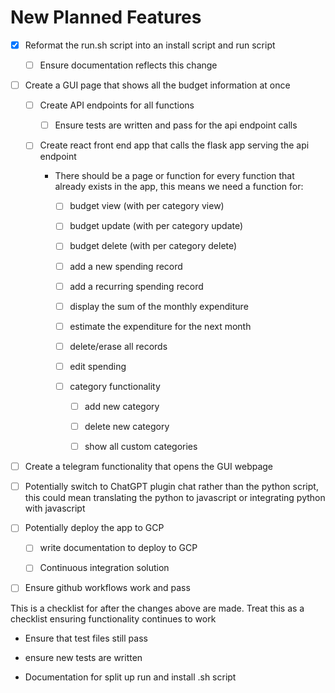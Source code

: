 # New Planned Features

*   [x] Reformat the run.sh script into an install script and run script

    *   [ ] Ensure documentation reflects this change

*   [ ] Create a GUI page that shows all the budget information at once

    *   [ ] Create API endpoints for all functions

        *   [ ] Ensure tests are written and pass for the api endpoint calls

    *   [ ] Create react front end app that calls the flask app serving the api endpoint

        *   There should be a page or function for every function that already exists in the app, this means we need a function for:

            *   [ ] budget view (with per category view)

            *   [ ] budget update (with per category update)

            *   [ ] budget delete (with per category delete)

            *   [ ] add a new spending record

            *   [ ] add a recurring spending record

            *   [ ] display the sum of the monthly expenditure

            *   [ ] estimate the expenditure for the next month

            *   [ ] delete/erase all records

            *   [ ] edit spending

            *   [ ] category functionality

                *   [ ] add new category

                *   [ ] delete new category

                *   [ ] show all custom categories

*   [ ] Create a telegram functionality that opens the GUI webpage

*   [ ] Potentially switch to ChatGPT plugin chat rather than the python script, this could mean translating the python to javascript or integrating python with javascript

*   [ ] Potentially deploy the app to GCP

    *   [ ] write documentation to deploy to GCP

    *   [ ] Continuous integration solution

*   [ ] Ensure github workflows work and pass

This is a checklist for after the changes above are made. Treat this as a checklist ensuring functionality continues to work

*   Ensure that test files still pass

*   ensure new tests are written

*   Documentation for split up run and install .sh script

